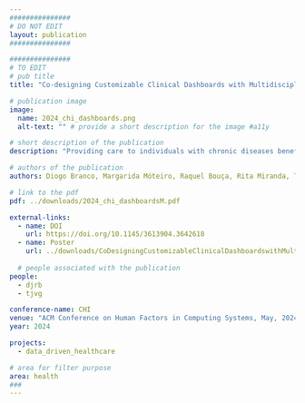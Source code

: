 ```yaml
---
###############
# DO NOT EDIT
layout: publication
###############

###############
# TO EDIT
# pub title
title: "Co-designing Customizable Clinical Dashboards with Multidisciplinary Teams: Bridging the Gap in Chronic Disease Care"

# publication image
image:
  name: 2024_chi_dashboards.png
  alt-text: "" # provide a short description for the image #a11y

# short description of the publication
description: "Providing care to individuals with chronic diseases benefits from a multidisciplinary approach and longitudinal symptom, event, and disease monitoring, in and out of clinical facilities. This paper explores the challenges and opportunities of multidisciplinary clinical dashboards to support clinicians caring for people with chronic diseases. We report on a focus group and co-design workshops with a multidisciplinary team of clinicians and HCI researchers. We offer insights into how technological outcomes and visualizations can enhance clinical practice and the intricacies of information-sharing dynamics. We discuss the potential of dashboards to trigger actions in clinical settings and emphasize the benefits of customizable dashboards."

# authors of the publication
authors: Diogo Branco, Margarida Móteiro, Raquel Bouça, Rita Miranda, Tiago Reis, ,Élia Decoroso, Rita Cardoso, Joana Ramalho, Filipa Rato, Joana Malheiro, Diana Miranda, Verónica Caniça, Filipa Pona-Ferreira, Daniela Guerreiro, Mariana Leitão, Alexandra Saúde Braz, Joaquim Ferreira, Tiago Guerreiro

# link to the pdf
pdf: ../downloads/2024_chi_dashboardsM.pdf

external-links:
  - name: DOI
    url: https://doi.org/10.1145/3613904.3642618
  - name: Poster
    url: ../downloads/CoDesigningCustomizableClinicalDashboardswithMultidisciplinaryTeamsPoster.pdf
    
  # people associated with the publication
people:
  - djrb
  - tjvg

conference-name: CHI
venue: "ACM Conference on Human Factors in Computing Systems, May, 2024"
year: 2024

projects:
  - data_driven_healthcare

# area for filter purpose
area: health
###
---
```

